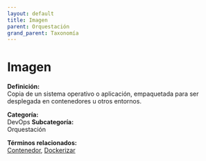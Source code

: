 ```yaml
---
layout: default
title: Imagen
parent: Orquestación
grand_parent: Taxonomía
---
```


# Imagen

**Definición:**  
Copia de un sistema operativo o aplicación, empaquetada para ser desplegada en contenedores u otros entornos.

**Categoría:**  
DevOps 
**Subcategoría:**  
Orquestación

**Términos relacionados:**  
[Contenedor](https://maleniski.github.io/diccionario-angl-tec-mx/docs/taxonomia/devops/orquestación/contenedor.html), [Dockerizar](https://maleniski.github.io/diccionario-angl-tec-mx/docs/taxonomia/devops/orquestación/dockerizar.html)
